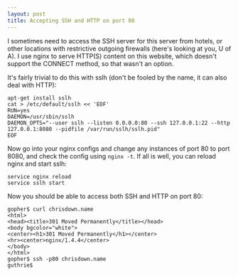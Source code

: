 ```yaml
---
layout: post
title: Accepting SSH and HTTP on port 80
---
```


I sometimes need to access the SSH server for this server from hotels, or other
locations with restrictive outgoing firewalls (here's looking at you, U of A).
I use nginx to serve HTTP(S) content on this website, which doesn't support the
CONNECT method, so that wasn't an option.

It's fairly trivial to do this with sslh (don't be fooled by the name, it can
also deal with HTTP):

    apt-get install sslh
    cat > /etc/default/sslh << 'EOF'
    RUN=yes
    DAEMON=/usr/sbin/sslh
    DAEMON_OPTS="--user sslh --listen 0.0.0.0:80 --ssh 127.0.0.1:22 --http 127.0.0.1:8080 --pidfile /var/run/sslh/sslh.pid"
    EOF

Now go into your nginx configs and change any instances of port 80 to port
8080, and check the config using `nginx -t`. If all is well, you can reload
nginx and start sslh:

    service nginx reload
    service sslh start

Now you should be able to access both SSH and HTTP on port 80:

    gopher$ curl chrisdown.name
    <html>
    <head><title>301 Moved Permanently</title></head>
    <body bgcolor="white">
    <center><h1>301 Moved Permanently</h1></center>
    <hr><center>nginx/1.4.4</center>
    </body>
    </html>
    gopher$ ssh -p80 chrisdown.name
    guthrie$
